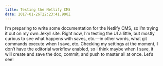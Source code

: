 ```yaml
---
title: Testing the Netlify CMS
date: 2017-01-26T22:23:41.990Z
---
```


I’m preparing to write some documentation for the Netlify CMS, so I’m trying it out on my own Jekyll site. Right now, I’m testing the UI a little, but mostly curious to see what happens with saves, etc.—in other words, what git commands execute when I save, etc. Checking my settings at the moment, I don’t have the editorial workflow enabled, so I think maybe when I save, it will create and save the doc, commit, and push to master all at once. Let’s see!